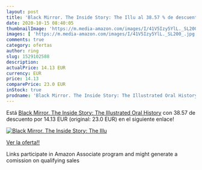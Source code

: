 ```yaml
---
layout: post
title: 'Black Mirror. The Inside Story: The Illu al 38.57 % de descuento'
date: 2020-10-15 08:40:05
thumbnailImage: 'https://m.media-amazon.com/images/I/41V5Izy5YlL._SL200_.jpg'
images: [ 'https://m.media-amazon.com/images/I/41V5Izy5YlL._SL200_.jpg' ]
comments: true
category: ofertas
author: ring
slug: 1529102588
description:
actualPrice: 14.13 EUR
currency: EUR
price: 14.13
comparePrice: 23.0 EUR
inStock: true
prodname: 'Black Mirror. The Inside Story: The Illustrated Oral History'
---
```


Está [Black Mirror. The Inside Story: The Illustrated Oral History](https://www.amazon.es/dp/1529102588/?tag=tolees-21) con 38.57 de descuento por 14.13 EUR (original: 23.0 EUR) en el siguiente enlace!

[![Black Mirror. The Inside Story: The Illu](https://m.media-amazon.com/images/I/41V5Izy5YlL._SL200_.jpg)](https://www.amazon.es/dp/1529102588/?tag=tolees-21)

[Ver la oferta!!](https://www.amazon.es/dp/1529102588/?tag=tolees-21)

Links participate in Amazon Associate program and might generate a comission on qualifying sales


